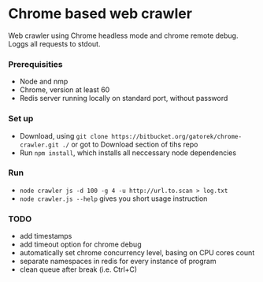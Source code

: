 # Chrome based web crawler #

Web crawler using Chrome headless mode and chrome remote debug. Loggs all requests to stdout.

### Prerequisities ###

* Node and nmp
* Chrome, version at least 60
* Redis server running locally on standard port, without password

### Set up ###

* Download, using `git clone https://bitbucket.org/gatorek/chrome-crawler.git ./` or got to Download section of tihs repo
* Run `npm install`, which installs all neccessary node dependencies 

### Run ###

* `node crawler js -d 100 -g 4 -u http://url.to.scan > log.txt`
* `node crawler.js --help` gives you short usage instruction

### TODO ###

* add timestamps
* add timeout option for chrome debug
* automatically set chrome concurrency level, basing on CPU cores count
* separate namespaces in redis for every instance of program
* clean queue after break (i.e. Ctrl+C)